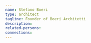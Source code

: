 ```yaml
---
name: Stefano Boeri
type: architect
tagline: Founder of Boeri Architetti
description:
related-persons:
connections: 
---
```

